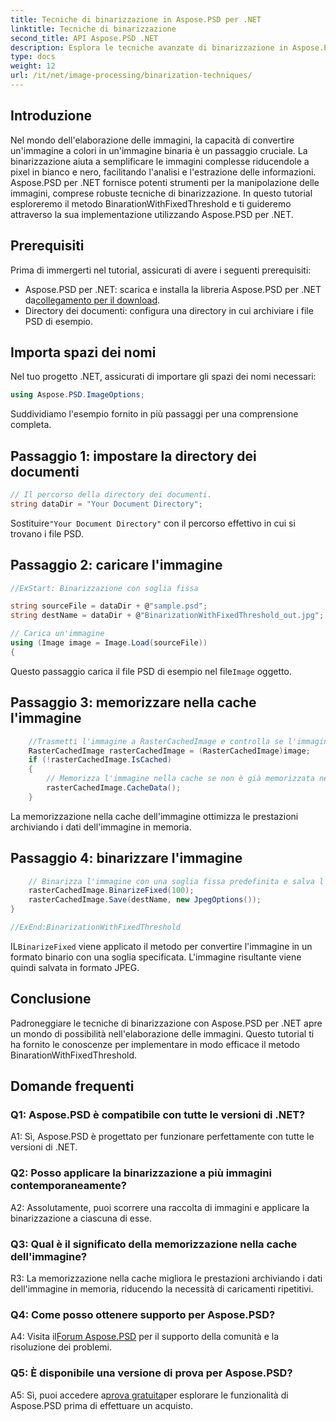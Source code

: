 ```yaml
---
title: Tecniche di binarizzazione in Aspose.PSD per .NET
linktitle: Tecniche di binarizzazione
second_title: API Aspose.PSD .NET
description: Esplora le tecniche avanzate di binarizzazione in Aspose.PSD per .NET. Converti facilmente immagini a colori in formato binario utilizzando il metodo BinarationWithFixedThreshold.
type: docs
weight: 12
url: /it/net/image-processing/binarization-techniques/
---
```

## Introduzione

Nel mondo dell'elaborazione delle immagini, la capacità di convertire un'immagine a colori in un'immagine binaria è un passaggio cruciale. La binarizzazione aiuta a semplificare le immagini complesse riducendole a pixel in bianco e nero, facilitando l'analisi e l'estrazione delle informazioni. Aspose.PSD per .NET fornisce potenti strumenti per la manipolazione delle immagini, comprese robuste tecniche di binarizzazione. In questo tutorial esploreremo il metodo BinarationWithFixedThreshold e ti guideremo attraverso la sua implementazione utilizzando Aspose.PSD per .NET.

## Prerequisiti

Prima di immergerti nel tutorial, assicurati di avere i seguenti prerequisiti:

-  Aspose.PSD per .NET: scarica e installa la libreria Aspose.PSD per .NET da[collegamento per il download](https://releases.aspose.com/psd/net/).
- Directory dei documenti: configura una directory in cui archiviare i file PSD di esempio.

## Importa spazi dei nomi

Nel tuo progetto .NET, assicurati di importare gli spazi dei nomi necessari:

```csharp
using Aspose.PSD.ImageOptions;
```

Suddividiamo l'esempio fornito in più passaggi per una comprensione completa.

## Passaggio 1: impostare la directory dei documenti

```csharp
// Il percorso della directory dei documenti.
string dataDir = "Your Document Directory";
```

 Sostituire`"Your Document Directory"` con il percorso effettivo in cui si trovano i file PSD.

## Passaggio 2: caricare l'immagine

```csharp
//ExStart: Binarizzazione con soglia fissa

string sourceFile = dataDir + @"sample.psd";
string destName = dataDir + @"BinarizationWithFixedThreshold_out.jpg";

// Carica un'immagine
using (Image image = Image.Load(sourceFile))
{
```

 Questo passaggio carica il file PSD di esempio nel file`Image` oggetto.

## Passaggio 3: memorizzare nella cache l'immagine

```csharp
	//Trasmetti l'immagine a RasterCachedImage e controlla se l'immagine è memorizzata nella cache
	RasterCachedImage rasterCachedImage = (RasterCachedImage)image;
	if (!rasterCachedImage.IsCached)
	{
		// Memorizza l'immagine nella cache se non è già memorizzata nella cache
		rasterCachedImage.CacheData();
	}
```

La memorizzazione nella cache dell'immagine ottimizza le prestazioni archiviando i dati dell'immagine in memoria.

## Passaggio 4: binarizzare l'immagine

```csharp
	// Binarizza l'immagine con una soglia fissa predefinita e salva l'immagine risultante
	rasterCachedImage.BinarizeFixed(100);
	rasterCachedImage.Save(destName, new JpegOptions());
}

//ExEnd:BinarizationWithFixedThreshold
```

 IL`BinarizeFixed` viene applicato il metodo per convertire l'immagine in un formato binario con una soglia specificata. L'immagine risultante viene quindi salvata in formato JPEG.

## Conclusione

Padroneggiare le tecniche di binarizzazione con Aspose.PSD per .NET apre un mondo di possibilità nell'elaborazione delle immagini. Questo tutorial ti ha fornito le conoscenze per implementare in modo efficace il metodo BinarationWithFixedThreshold.

## Domande frequenti

### Q1: Aspose.PSD è compatibile con tutte le versioni di .NET?

A1: Sì, Aspose.PSD è progettato per funzionare perfettamente con tutte le versioni di .NET.

### Q2: Posso applicare la binarizzazione a più immagini contemporaneamente?

A2: Assolutamente, puoi scorrere una raccolta di immagini e applicare la binarizzazione a ciascuna di esse.

### Q3: Qual è il significato della memorizzazione nella cache dell'immagine?

R3: La memorizzazione nella cache migliora le prestazioni archiviando i dati dell'immagine in memoria, riducendo la necessità di caricamenti ripetitivi.

### Q4: Come posso ottenere supporto per Aspose.PSD?

 A4: Visita il[Forum Aspose.PSD](https://forum.aspose.com/c/psd/34) per il supporto della comunità e la risoluzione dei problemi.

### Q5: È disponibile una versione di prova per Aspose.PSD?

 A5: Sì, puoi accedere a[prova gratuita](https://releases.aspose.com/)per esplorare le funzionalità di Aspose.PSD prima di effettuare un acquisto.